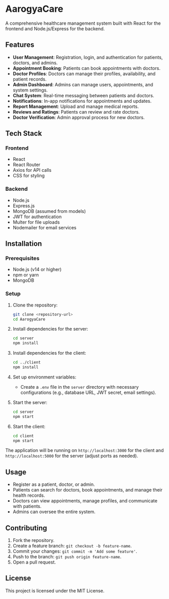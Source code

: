 # AarogyaCare

A comprehensive healthcare management system built with React for the frontend and Node.js/Express for the backend.

## Features

- **User Management**: Registration, login, and authentication for patients, doctors, and admins.
- **Appointment Booking**: Patients can book appointments with doctors.
- **Doctor Profiles**: Doctors can manage their profiles, availability, and patient records.
- **Admin Dashboard**: Admins can manage users, appointments, and system settings.
- **Chat System**: Real-time messaging between patients and doctors.
- **Notifications**: In-app notifications for appointments and updates.
- **Report Management**: Upload and manage medical reports.
- **Reviews and Ratings**: Patients can review and rate doctors.
- **Doctor Verification**: Admin approval process for new doctors.

## Tech Stack

### Frontend
- React
- React Router
- Axios for API calls
- CSS for styling

### Backend
- Node.js
- Express.js
- MongoDB (assumed from models)
- JWT for authentication
- Multer for file uploads
- Nodemailer for email services

## Installation

### Prerequisites
- Node.js (v14 or higher)
- npm or yarn
- MongoDB

### Setup

1. Clone the repository:
   ```bash
   git clone <repository-url>
   cd AarogyaCare
   ```

2. Install dependencies for the server:
   ```bash
   cd server
   npm install
   ```

3. Install dependencies for the client:
   ```bash
   cd ../client
   npm install
   ```

4. Set up environment variables:
   - Create a `.env` file in the `server` directory with necessary configurations (e.g., database URL, JWT secret, email settings).

5. Start the server:
   ```bash
   cd server
   npm start
   ```

6. Start the client:
   ```bash
   cd client
   npm start
   ```

The application will be running on `http://localhost:3000` for the client and `http://localhost:5000` for the server (adjust ports as needed).

## Usage

- Register as a patient, doctor, or admin.
- Patients can search for doctors, book appointments, and manage their health records.
- Doctors can view appointments, manage profiles, and communicate with patients.
- Admins can oversee the entire system.

## Contributing

1. Fork the repository.
2. Create a feature branch: `git checkout -b feature-name`.
3. Commit your changes: `git commit -m 'Add some feature'`.
4. Push to the branch: `git push origin feature-name`.
5. Open a pull request.

## License

This project is licensed under the MIT License.
